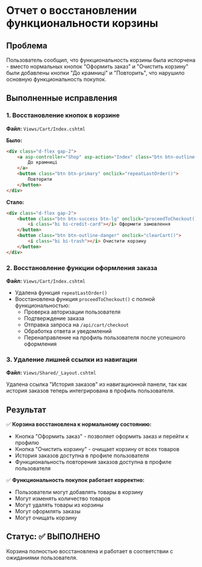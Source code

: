 # Отчет о восстановлении функциональности корзины

## Проблема
Пользователь сообщил, что функциональность корзины была испорчена - вместо нормальных кнопок "Оформить заказ" и "Очистить корзину" были добавлены кнопки "До крамниці" и "Повторить", что нарушило основную функциональность покупок.

## Выполненные исправления

### 1. Восстановление кнопок в корзине
**Файл:** `Views/Cart/Index.cshtml`

**Было:**
```html
<div class="d-flex gap-2">
    <a asp-controller="Shop" asp-action="Index" class="btn btn-outline-secondary">
        До крамниці
    </a>
    <button class="btn btn-primary" onclick="repeatLastOrder()">
        Повторити
    </button>
</div>
```

**Стало:**
```html
<div class="d-flex gap-2">
    <button class="btn btn-success btn-lg" onclick="proceedToCheckout()">
        <i class="bi bi-credit-card"></i> Оформити замовлення
    </button>
    <button class="btn btn-outline-danger" onclick="clearCart()">
        <i class="bi bi-trash"></i> Очистити корзину
    </button>
</div>
```

### 2. Восстановление функции оформления заказа
**Файл:** `Views/Cart/Index.cshtml`

- Удалена функция `repeatLastOrder()` 
- Восстановлена функция `proceedToCheckout()` с полной функциональностью:
  - Проверка авторизации пользователя
  - Подтверждение заказа
  - Отправка запроса на `/api/cart/checkout`
  - Обработка ответа и уведомлений
  - Перенаправление на профиль пользователя после успешного оформления

### 3. Удаление лишней ссылки из навигации
**Файл:** `Views/Shared/_Layout.cshtml`

Удалена ссылка "История заказов" из навигационной панели, так как история заказов теперь интегрирована в профиль пользователя.

## Результат

✅ **Корзина восстановлена к нормальному состоянию:**
- Кнопка "Оформить заказ" - позволяет оформить заказ и перейти к профилю
- Кнопка "Очистить корзину" - очищает корзину от всех товаров
- История заказов доступна в профиле пользователя
- Функциональность повторения заказов доступна в профиле пользователя

✅ **Функциональность покупок работает корректно:**
- Пользователи могут добавлять товары в корзину
- Могут изменять количество товаров
- Могут удалять товары из корзины
- Могут оформлять заказы
- Могут очищать корзину

## Статус: ✅ ВЫПОЛНЕНО

Корзина полностью восстановлена и работает в соответствии с ожиданиями пользователя.

